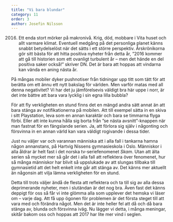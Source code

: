 ```yaml
---
title: "Vi bara blundar"
category: 11
order: 3
author: Josefin Nilsson
---
```


2016. Ett enda stort mörker på makronivå. Krig, död, mobbare i Vita huset och allt varmare klimat. Eventuell medgång på det personliga planet känns snabbt betydelselöst när det sätts i ett större perspektiv. Årskrönikorna gör sitt bästa för att hitta positiva nyheter från detta år, ”2016 kommer att gå till historien som ett ovanligt turbulent år – men det hände en del positiva saker också!” skriver DN. Det är bara att hoppas att vindarna kan vända en aning nästa år.

På mångas mobiler dyker pushnotiser från tidningar upp titt som tätt för att berätta om ett ännu ett nytt bakslag för världen.  Men varför matas med all denna negativitet? Vi har det ju jämförelsevis väldigt bra här uppe i norr, är det inte bättre att bara vara lycklig i sin egna lilla bubbla?

För att fly verkligheten en stund finns det en mängd andra sätt annat än att bara stänga av notifikationerna på mobilen. Att till exempel sätta in en skiva i sitt Playstation, leva som en annan karaktär och bara se timmarna flyga förbi. Eller att inte kunna hålla sig borta från ”se nästa avsnitt”-knappen när man fastnat för en fängslande serien. Ja, att förlora sig själv i någonting och försvinna in en annan värld kan vara väldigt rogivande i dessa tider.

Just nu väljer var och varannan människa att i alla fall i tankarna hamna någon annanstans, på Hartvig Nissens gymnasieskola i Oslo. Människor i alla åldrar är helt fast i det norska tv-seriefenomenet _Skam_. Utan att älta serien så mycket mer så går det i alla fall att reflektera över fenomenet, hur så många människor har blivit så uppslukade av att slungas tillbaka till gymnasietid att det helt enkelt inte går att stänga av. Det känns mer aktuellt än någonsin att vilja lämna verkligheten för en stund.

Detta till trots väljer ändå de flesta att reflektera och ta till sig av alla dessa deprimerande nyheter, men i slutändan är det nog bra. Även fast det känns deppigt för oss så får vi inte glömma alla som upplever det hemska vi läser om – varje dag. Att få upp ögonen för problemen är det första steget till att vara med och förändra något. Men det är inte heller fel att då och då bara stänga av, blunda och försvinna iväg. Nu lägger vi detta, i många meningar, skitår bakom oss och hoppas att 2017 har lite mer vind i seglen.
